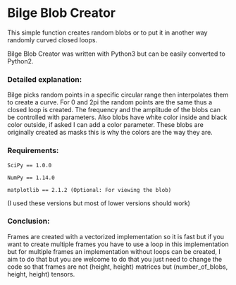 # Bilge Blob Creator
This simple function creates random blobs or to put it in another way randomly curved closed loops.

Bilge Blob Creator was written with Python3 but can be easily converted to Python2.

### Detailed explanation:
Bilge picks random points in a specific circular range then interpolates them to
create a curve. For 0 and 2pi the random points are the same thus a closed loop is created.
The frequency and the amplitude of the blobs can be controlled with parameters.
Also blobs have white color inside and black color outside, if asked I can add a color parameter.
These blobs are originally created as masks this is why the colors are the way they are.

### Requirements:
```
SciPy == 1.0.0

NumPy == 1.14.0

matplotlib == 2.1.2 (Optional: For viewing the blob)
```

(I used these versions but most of lower versions should work)

### Conclusion:
Frames are created with a vectorized implementation so it is fast but if you want
to create multiple frames you have to use a loop in this implementation but for multiple
frames an implementation without loops can be created, I aim to do that but you are 
welcome to do that you just need to change the code so that frames are not
(height, height) matrices but (number_of_blobs, height, height) tensors.
